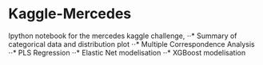 # Kaggle-Mercedes

Ipython notebook for the mercedes kaggle challenge,
⋅⋅* Summary of categorical data and distribution plot 
⋅⋅* Multiple Correspondence Analysis
⋅⋅* PLS Regression
⋅⋅* Elastic Net modelisation
⋅⋅* XGBoost modelisation
